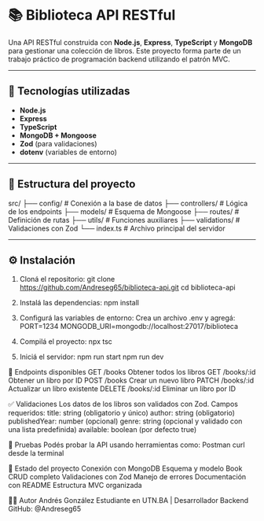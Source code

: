 # 📚 Biblioteca API RESTful

Una API RESTful construida con **Node.js**, **Express**, **TypeScript** y **MongoDB** para gestionar una colección de libros. Este proyecto forma parte de un trabajo práctico de programación backend utilizando el patrón MVC.

---

## 🚀 Tecnologías utilizadas

- **Node.js**
- **Express**
- **TypeScript**
- **MongoDB + Mongoose**
- **Zod** (para validaciones)
- **dotenv** (variables de entorno)

---

## 📁 Estructura del proyecto

src/
├── config/ # Conexión a la base de datos
├── controllers/ # Lógica de los endpoints
├── models/ # Esquema de Mongoose
├── routes/ # Definición de rutas
├── utils/ # Funciones auxiliares
├── validations/ # Validaciones con Zod
└── index.ts # Archivo principal del servidor

---

## ⚙️ Instalación

1. Cloná el repositorio:
git clone https://github.com/Andreseg65/biblioteca-api.git
cd biblioteca-api

2. Instalá las dependencias:
npm install

3. Configurá las variables de entorno:
Crea un archivo .env y agregá:
PORT=1234
MONGODB_URI=mongodb://localhost:27017/biblioteca

4. Compilá el proyecto: 
npx tsc

5. Iniciá el servidor:
npm run start 
npm run dev   

📌 Endpoints disponibles
GET	/books	Obtener todos los libros
GET	/books/:id	Obtener un libro por ID
POST	/books	Crear un nuevo libro
PATCH	/books/:id	Actualizar un libro existente
DELETE	/books/:id	Eliminar un libro por ID

✅ Validaciones
Los datos de los libros son validados con Zod. Campos requeridos:
title: string (obligatorio y único)
author: string (obligatorio)
publishedYear: number (opcional)
genre: string (opcional y validado con una lista predefinida)
available: boolean (por defecto true)

🧪 Pruebas
Podés probar la API usando herramientas como:
Postman
curl desde la terminal

📌 Estado del proyecto
 Conexión con MongoDB
 Esquema y modelo Book
 CRUD completo
 Validaciones con Zod
 Manejo de errores
 Documentación con README
 Estructura MVC organizada

🧑‍💻 Autor
Andrés González
Estudiante en UTN.BA | Desarrollador Backend
GitHub: @Andreseg65